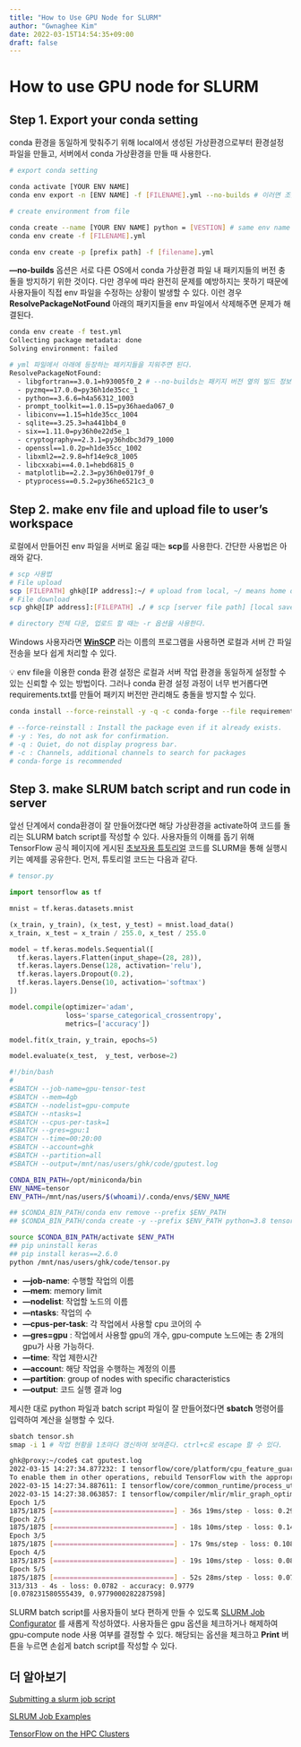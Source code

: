 ```yaml
---
title: "How to Use GPU Node for SLURM"
author: "Gwnaghee Kim"
date: 2022-03-15T14:54:35+09:00
draft: false
---
```


# How to use GPU node for SLURM

## Step 1. Export your conda setting

conda 환경을 동일하게 맞춰주기 위해 local에서 생성된 가상환경으로부터 환경설정 파일을 만들고, 서버에서 conda 가상환경을 만들 때 사용한다. 

```bash
# export conda setting

conda activate [YOUR ENV NAME]
conda env export -n [ENV NAME] -f [FILENAME].yml --no-builds # 이러면 조금은 해결되긴 함

# create environment from file

conda create --name [YOUR ENV NAME] python = [VESTION] # same env name in yml file
conda env create -f [FILENAME].yml

conda env create -p [prefix path] -f [filename].yml
```

**—no-builds** 옵션은 서로 다른 OS에서 conda 가상환경 파일 내 패키지들의 버전 충돌을 방지하기 위한 것이다.  다만 경우에 따라 완전히 문제를 예방하지는 못하기 때문에 사용자들이 직접 env 파일을 수정하는 상황이 발생할 수 있다. 이런 경우 **ResolvePackageNotFound** 아래의 패키지들을 env 파일에서 삭제해주면 문제가 해결된다.

```bash
conda env create -f test.yml
Collecting package metadata: done
Solving environment: failed

# yml 파일에서 아래에 등장하는 패키지들을 지워주면 된다.
ResolvePackageNotFound: 
  - libgfortran==3.0.1=h93005f0_2 # --no-builds는 패키지 버전 옆의 빌드 정보를 제거한다.
  - pyzmq==17.0.0=py36h1de35cc_1
  - python==3.6.6=h4a56312_1003
  - prompt_toolkit==1.0.15=py36haeda067_0
  - libiconv==1.15=h1de35cc_1004
  - sqlite==3.25.3=ha441bb4_0
  - six==1.11.0=py36h0e22d5e_1
  - cryptography==2.3.1=py36hdbc3d79_1000
  - openssl==1.0.2p=h1de35cc_1002
  - libxml2==2.9.8=hf14e9c8_1005
  - libcxxabi==4.0.1=hebd6815_0
  - matplotlib==2.2.3=py36h0e0179f_0
  - ptyprocess==0.5.2=py36he6521c3_0
```

## Step 2. make env file and upload file to user’s workspace

로컬에서 만들어진 env 파일을 서버로 옮길 때는 **scp**를 사용한다. 간단한 사용법은 아래와 같다.

```bash
# scp 사용법
# File upload
scp [FILEPATH] ghk@[IP address]:~/ # upload from local, ~/ means home directory
# File download
scp ghk@[IP address]:[FILEPATH] ./ # scp [server file path] [local save path]

# directory 전체 다운, 업로드 할 때는 -r 옵션을 사용한다.
```

Windows 사용자라면 **[WinSCP](https://winscp.net/eng/download.php)** 라는 이름의 프로그램을 사용하면 로컬과 서버 간 파일 전송을 보다 쉽게 처리할 수 있다. 

<aside>
💡 env file을 이용한 conda 환경 설정은 로컬과 서버 작업 환경을 동일하게 설정할 수 있는 신뢰할 수 있는 방법이다. 그러나 conda 환경 설정 과정이 너무 번거롭다면 requirements.txt를 만들어 패키지 버전만 관리해도 충돌을 방지할 수 있다.

</aside>

```bash
conda install --force-reinstall -y -q -c conda-forge --file requirements.txt

# --force-reinstall : Install the package even if it already exists.
# -y : Yes, do not ask for confirmation.
# -q : Quiet, do not display progress bar.
# -c : Channels, additional channels to search for packages
# conda-forge is recommended
```

## Step 3. make SLRUM batch script and run code in server

앞선 단계에서 conda환경이 잘 만들어졌다면 해당 가상환경을 activate하여 코드를 돌리는 SLURM batch script를 작성할 수 있다. 사용자들의 이해를 돕기 위해 TensorFlow 공식 페이지에 게시된 [초보자용 튜토리얼](https://www.tensorflow.org/tutorials/quickstart/beginner?hl=ko) 코드를 SLURM을 통해 실행시키는 예제를 공유한다. 먼저, 튜토리얼 코드는 다음과 같다.

```python
# tensor.py

import tensorflow as tf

mnist = tf.keras.datasets.mnist

(x_train, y_train), (x_test, y_test) = mnist.load_data()
x_train, x_test = x_train / 255.0, x_test / 255.0

model = tf.keras.models.Sequential([
  tf.keras.layers.Flatten(input_shape=(28, 28)),
  tf.keras.layers.Dense(128, activation='relu'),
  tf.keras.layers.Dropout(0.2),
  tf.keras.layers.Dense(10, activation='softmax')
])

model.compile(optimizer='adam',
              loss='sparse_categorical_crossentropy',
              metrics=['accuracy'])

model.fit(x_train, y_train, epochs=5)

model.evaluate(x_test,  y_test, verbose=2)
```

```bash
#!/bin/bash
#
#SBATCH --job-name=gpu-tensor-test
#SBATCH --mem=4gb
#SBATCH --nodelist=gpu-compute
#SBATCH --ntasks=1
#SBATCH --cpus-per-task=1
#SBATCH --gres=gpu:1
#SBATCH --time=00:20:00
#SBATCH --account=ghk
#SBATCH --partition=all
#SBATCH --output=/mnt/nas/users/ghk/code/gputest.log

CONDA_BIN_PATH=/opt/miniconda/bin
ENV_NAME=tensor
ENV_PATH=/mnt/nas/users/$(whoami)/.conda/envs/$ENV_NAME

## $CONDA_BIN_PATH/conda env remove --prefix $ENV_PATH
## $CONDA_BIN_PATH/conda create -y --prefix $ENV_PATH python=3.8 tensorflow pandas numpy

source $CONDA_BIN_PATH/activate $ENV_PATH
## pip uninstall keras
## pip install keras==2.6.0
python /mnt/nas/users/ghk/code/tensor.py
```

- **—job-name**: 수행할 작업의 이름
- **—mem**: memory limit
- **—nodelist**: 작업할 노드의 이름
- **—ntasks**: 작업의 수
- **—cpus-per-task**: 각 작업에서 사용할 cpu 코어의 수
- **—gres=gpu** : 작업에서 사용할 gpu의 개수, gpu-compute 노드에는 총 2개의 gpu가 사용 가능하다.
- **—time**: 작업 제한시간
- **—accoun**t: 해당 작업을 수행하는 계정의 이름
- **—partition**: group of nodes with specific characteristics
- **—output**: 코드 실행 결과 log

제시한 대로 python 파일과 batch script 파일이 잘 만들어졌다면 **sbatch** 명령어를 입력하여 계산을 실행할 수 있다.

```bash
sbatch tensor.sh
smap -i 1 # 작업 현황을 1초마다 갱신하여 보여준다. ctrl+c로 escape 할 수 있다.
```

```bash
ghk@proxy:~/code$ cat gputest.log
2022-03-15 14:27:34.877232: I tensorflow/core/platform/cpu_feature_guard.cc:142] This TensorFlow binary is optimized with oneAPI Deep Neural Network Library (oneDNN) to use the following CPU instructions in performance-critical operations:  SSE4.1 SSE4.2 AVX AVX2 AVX512F FMA
To enable them in other operations, rebuild TensorFlow with the appropriate compiler flags.
2022-03-15 14:27:34.887611: I tensorflow/core/common_runtime/process_util.cc:146] Creating new thread pool with default inter op setting: 2. Tune using inter_op_parallelism_threads for best performance.
2022-03-15 14:27:38.063857: I tensorflow/compiler/mlir/mlir_graph_optimization_pass.cc:185] None of the MLIR Optimization Passes are enabled (registered 2)
Epoch 1/5
1875/1875 [==============================] - 36s 19ms/step - loss: 0.2993 - accuracy: 0.9140
Epoch 2/5
1875/1875 [==============================] - 18s 10ms/step - loss: 0.1436 - accuracy: 0.9575
Epoch 3/5
1875/1875 [==============================] - 17s 9ms/step - loss: 0.1080 - accuracy: 0.9675
Epoch 4/5
1875/1875 [==============================] - 19s 10ms/step - loss: 0.0866 - accuracy: 0.9739
Epoch 5/5
1875/1875 [==============================] - 52s 28ms/step - loss: 0.0750 - accuracy: 0.9762
313/313 - 4s - loss: 0.0782 - accuracy: 0.9779
[0.078231580555439, 0.9779000282287598]
```

SLURM batch script를 사용자들이 보다 편하게 만들 수 있도록 [SLURM Job Configurator](https://hpc.stat.yonsei.ac.kr/tools/job-configurator.html) 를 새롭게 작성하였다. 사용자들은 gpu 옵션을 체크하거나 해제하여 gpu-compute node 사용 여부를 결정할 수 있다. 해당되는 옵션을 체크하고 **Print** 버튼을 누르면 손쉽게 batch script를 작성할 수 있다.

## 더 알아보기

[Submitting a slurm job script](https://ubccr.freshdesk.com/support/solutions/articles/5000688140-submitting-a-slurm-job-script)

[SLRUM Job Examples](https://doc.zih.tu-dresden.de/jobs_and_resources/slurm_examples/)

[TensorFlow on the HPC Clusters](https://researchcomputing.princeton.edu/support/knowledge-base/tensorflow)